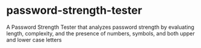 # password-strength-tester
A Password Strength Tester that analyzes password strength by evaluating length, complexity, and the presence of numbers, symbols, and both upper and lower case letters
